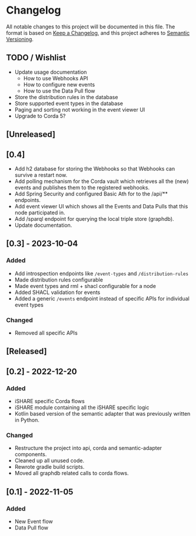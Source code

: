 # Changelog

All notable changes to this project will be documented in this file. The format is based on [Keep a Changelog](https://keepachangelog.com/en/1.0.0/), and this project adheres to [Semantic Versioning](https://semver.org/spec/v2.0.0.html).

## TODO / Wishlist

- Update usage documentation
  - How to use Webhooks API
  - How to configure new events
  - How to use the Data Pull flow
- Store the distribution rules in the database
- Store supported event types in the database
- Paging and sorting not working in the event viewer UI
- Upgrade to Corda 5?

## [Unreleased]

## [0.4]

- Add h2 database for storing the Webhooks so that Webhooks can survive a restart now.
- Add polling mechanism for the Corda vault which retrieves all the (new) events and publishes them to the registered webhooks.
- Add Spring Security and configured Basic Ath for to the /api/** endpoints.
- Add event viewer UI which shows all the Events and Data Pulls that this node participated in.
- Add /sparql endpoint for querying the local triple store (graphdb).
- Update documentation.

## [0.3] - 2023-10-04

### Added

- Add introspection endpoints like `/event-types` and `/distribution-rules`
- Made distribution rules configurable
- Made event types and rml + shacl configurable for a node
- Added SHACL validation for events
- Added a generic `/events` endpoint instead of specific APIs for individual event types

### Changed

- Removed all specific APIs

## [Released]

## [0.2] - 2022-12-20

### Added

- iSHARE specific Corda flows
- iSHARE module containing all the iSHARE specific logic
- Kotlin based version of the semantic adapter that was previously written in Python.

### Changed

- Restructure the project into api, corda and semantic-adapter components.
- Cleaned up all unused code.
- Rewrote gradle build scripts.
- Moved all graphdb related calls to corda flows.

## [0.1] - 2022-11-05

### Added

- New Event flow
- Data Pull flow

